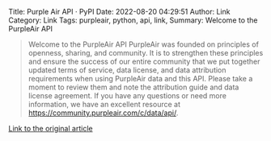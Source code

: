 Title: Purple Air API · PyPI
Date: 2022-08-20 04:29:51
Author: Link
Category: Link
Tags: purpleair, python, api, link, 
Summary: Welcome to the PurpleAir API

> Welcome to the PurpleAir API
> PurpleAir was founded on principles of openness, sharing, and community. It is to strengthen these principles and ensure the success of our entire community that we put together updated terms of service, data license, and data attribution requirements when using PurpleAir data and this API.
> Please take a moment to review them and note the attribution guide and data license agreement. If you have any questions or need more information, we have an excellent resource at https://community.purpleair.com/c/data/api/.
> 

[Link to the original article](https://pypi.org/project/purpleair/)

